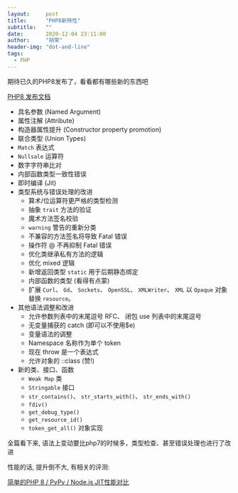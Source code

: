 ```yaml
---
layout:     post
title:      "PHP8新特性"
subtitle:   ""
date:       2020-12-04 23:11:00
author:     "胡荣"
header-img: "dot-and-line"
tags:
  - PHP
---
```


期待已久的PHP8发布了，看看都有哪些新的东西吧

[PHP8 发布文档](https://www.php.net/releases/8.0/zh.php)


- 具名参数 (Named Argument)
- 属性注解 (Attribute)
- 构造器属性提升 (Constructor property promotion)
- 联合类型 (Union Types)
- `Match` 表达式
- `Nullsale` 运算符
- 数字字符串比对
- 内部函数类型一致性错误
- 即时编译 (Jit)
- 类型系统与错误处理的改进
    - 算术/位运算符更严格的类型检测
    - 抽象 `trait` 方法的验证
    - 魔术方法签名校验
    - `warning` 警告的重新分类
    - 不兼容的方法签名将导致 Fatal 错误
    - 操作符 @ 不再抑制 Fatal 错误
    - 优化类继承私有方法的逻辑
    - 优化 mixed 逻辑
    - 新增返回类型 `static` 用于后期静态绑定
    - 内部函数的类型 (看得有点蒙)
    - 扩展 `Curl`、 `Gd`、 `Sockets`、 `OpenSSL`、 `XMLWriter`、 `XML` 以 `Opaque` 对象替换 `resource`。
- 其他语法调整和改进 
    - 允许参数列表中的末尾逗号 RFC、 闭包 use 列表中的末尾逗号
    - 无变量捕获的 catch (即可以不使用$e)
    - 变量语法的调整
    - Namespace 名称作为单个 token
    - 现在 throw 是一个表达式
    - 允许对象的 ::class (赞!)
- 新的类、接口、函数
    - `Weak Map` 类
    - `Stringable` 接口
    - `str_contains()`、 `str_starts_with()`、 `str_ends_with()`
    - `fdiv()`
    - `get_debug_type()`
    - `get_resource_id()`
    - `token_get_all()` 对象实现

全篇看下来, 语法上变动要比php7的时候多，类型检查、甚至错误处理也进行了改进

性能的话, 提升倒不大, 有相关的评测:

[简单的PHP 8 / PyPy / Node.js JIT性能对比](https://zhuanlan.zhihu.com/p/315639296)